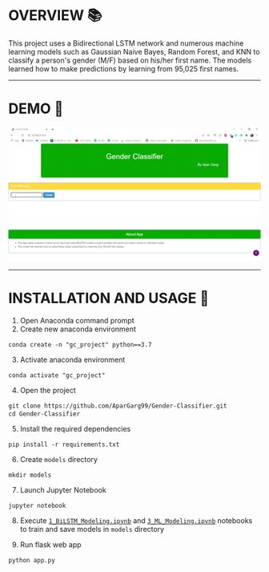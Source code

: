 # OVERVIEW 📚
This project uses a Bidirectional LSTM network and numerous machine learning models such as Gaussian Naive Bayes, Random Forest, and KNN to classify a person's gender (M/F) based on his/her first name. The models learned how to make predictions by learning from 95,025 first names.

---

# DEMO 🎥
![](https://github.com/AparGarg99/Gender-Classifier/blob/main/demo.gif)

---

# INSTALLATION AND USAGE 🔌
1. Open Anaconda command prompt
2. Create new anaconda environment
```
conda create -n "gc_project" python==3.7
```
3. Activate anaconda environment
```
conda activate "gc_project"
```
4. Open the project
```
git clone https://github.com/AparGarg99/Gender-Classifier.git
cd Gender-Classifier
```
5. Install the required dependencies
```
pip install -r requirements.txt
```
6. Create `models` directory
```
mkdir models
```
7. Launch Jupyter Notebook
```
jupyter notebook
```
8. Execute [`1_BiLSTM_Modeling.ipynb`](https://github.com/AparGarg99/Gender-Classifier/blob/main/1_BiLSTM_Modeling.ipynb) and [`3_ML_Modeling.ipynb`](https://github.com/AparGarg99/Gender-Classifier/blob/main/3_ML_Modeling.ipynb) notebooks to train and save models in `models` directory

9. Run flask web app
```
python app.py
```
